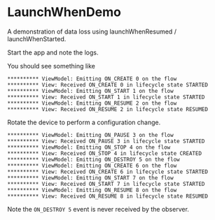 # LaunchWhenDemo
A demonstration of data loss using launchWhenResumed / launchWhenStarted.

Start the app and note the logs.

You should see something like 
```
********** ViewModel: Emitting ON_CREATE 0 on the flow
********** View: Received ON_CREATE 0 in lifecycle state STARTED
********** ViewModel: Emitting ON_START 1 on the flow
********** View: Received ON_START 1 in lifecycle state STARTED
********** ViewModel: Emitting ON_RESUME 2 on the flow
********** View: Received ON_RESUME 2 in lifecycle state RESUMED
```

Rotate the device to perform a configuration change.
```
********** ViewModel: Emitting ON_PAUSE 3 on the flow
********** View: Received ON_PAUSE 3 in lifecycle state STARTED
********** ViewModel: Emitting ON_STOP 4 on the flow
********** View: Received ON_STOP 4 in lifecycle state CREATED
********** ViewModel: Emitting ON_DESTROY 5 on the flow
********** ViewModel: Emitting ON_CREATE 6 on the flow
********** View: Received ON_CREATE 6 in lifecycle state STARTED
********** ViewModel: Emitting ON_START 7 on the flow
********** View: Received ON_START 7 in lifecycle state STARTED
********** ViewModel: Emitting ON_RESUME 8 on the flow
********** View: Received ON_RESUME 8 in lifecycle state RESUMED
```

Note the `ON_DESTROY 5` event is never received by the observer.
